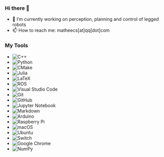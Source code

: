 ### Hi there 👋

- 🔭 I’m currently working on perception, planning and control of legged robots
- 📫 How to reach me: matheecs[at]qq[dot]com

### My Tools

* ![C++](https://img.shields.io/badge/c++-%2300599C.svg?style=for-the-badge&logo=c%2B%2B&logoColor=white)
* ![Python](https://img.shields.io/badge/python-3670A0?style=for-the-badge&logo=python&logoColor=ffdd54)
* ![CMake](https://img.shields.io/badge/CMake-%23008FBA.svg?style=for-the-badge&logo=cmake&logoColor=white)
* ![Julia](https://img.shields.io/badge/-Julia-9558B2?style=for-the-badge&logo=julia&logoColor=white)
* ![LaTeX](https://img.shields.io/badge/latex-%23008080.svg?style=for-the-badge&logo=latex&logoColor=white)
* ![ROS](https://img.shields.io/badge/ros-%230A0FF9.svg?style=for-the-badge&logo=ros&logoColor=white)
* ![Visual Studio Code](https://img.shields.io/badge/Visual%20Studio%20Code-0078d7.svg?style=for-the-badge&logo=visual-studio-code&logoColor=white)
* ![Git](https://img.shields.io/badge/git-%23F05033.svg?style=for-the-badge&logo=git&logoColor=white)
* ![GitHub](https://img.shields.io/badge/github-%23121011.svg?style=for-the-badge&logo=github&logoColor=white)
* ![Jupyter Notebook](https://img.shields.io/badge/jupyter-%23FA0F00.svg?style=for-the-badge&logo=jupyter&logoColor=white)
* ![Markdown](https://img.shields.io/badge/markdown-%23000000.svg?style=for-the-badge&logo=markdown&logoColor=white)
* ![Arduino](https://img.shields.io/badge/-Arduino-00979D?style=for-the-badge&logo=Arduino&logoColor=white)
* ![Raspberry Pi](https://img.shields.io/badge/-RaspberryPi-C51A4A?style=for-the-badge&logo=Raspberry-Pi)
* ![macOS](https://img.shields.io/badge/mac%20os-000000?style=for-the-badge&logo=macos&logoColor=F0F0F0)
* ![Ubuntu](https://img.shields.io/badge/Ubuntu-E95420?style=for-the-badge&logo=ubuntu&logoColor=white)
* ![Switch](https://img.shields.io/badge/Switch-E60012?style=for-the-badge&logo=nintendo-switch&logoColor=white)
* ![Google Chrome](https://img.shields.io/badge/Google%20Chrome-4285F4?style=for-the-badge&logo=GoogleChrome&logoColor=white)
* ![NumPy](https://img.shields.io/badge/numpy-%23013243.svg?style=for-the-badge&logo=numpy&logoColor=white)
